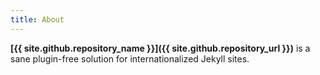 ```yaml
---
title: About
---
```


**[{{ site.github.repository_name }}]({{ site.github.repository_url }})** is a sane plugin-free solution for internationalized Jekyll sites.
